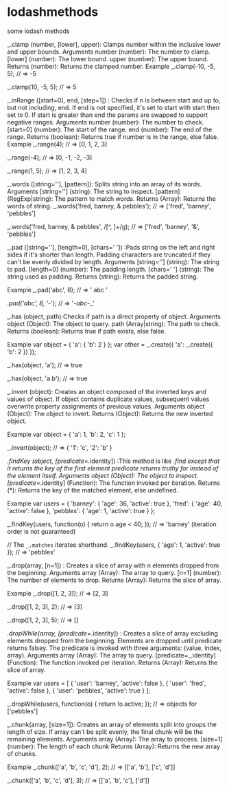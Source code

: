 # lodashmethods
some lodash methods


_.clamp (number, [lower], upper): Clamps number within the inclusive lower and upper bounds.
Arguments
number (number): The number to clamp.
[lower] (number): The lower bound.
upper (number): The upper bound.
Returns
(number): Returns the clamped number.
Example
_.clamp(-10, -5, 5);
// => -5
 
_.clamp(10, -5, 5);
// => 5




_.inRange ([start=0], end, [step=1]) : Checks if n is between start and up to, but not including, end. If end is not specified, it's set to start with start then set to 0. If start is greater than end the params are swapped to support negative ranges.
Arguments
number (number): The number to check.
[start=0] (number): The start of the range.
end (number): The end of the range.
Returns
(boolean): Returns true if number is in the range, else false.
Example
_.range(4);
// => [0, 1, 2, 3]
 
_.range(-4);
// => [0, -1, -2, -3]
 
_.range(1, 5);
// => [1, 2, 3, 4]




_.words ([string=''], [pattern]): Splits string into an array of its words.
Arguments
[string=''] (string): The string to inspect.
[pattern] (RegExp|string): The pattern to match words.
Returns
(Array): Returns the words of string.
_.words('fred, barney, & pebbles');
// => ['fred', 'barney', 'pebbles']
 
_.words('fred, barney, & pebbles', /[^, ]+/g);
// => ['fred', 'barney', '&', 'pebbles']




_.pad ([string=''], [length=0], [chars=' ']) :Pads string on the left and right sides if it's shorter than length. Padding characters are truncated if they can't be evenly divided by length.
Arguments
[string=''] (string): The string to pad.
[length=0] (number): The padding length.
[chars=' '] (string): The string used as padding.
Returns
(string): Returns the padded string.

Example
_.pad('abc', 8);
// => '  abc   '
 
_.pad('abc', 8, '_-');
// => '_-abc_-_'




_.has (object, path):Checks if path is a direct property of object.
Arguments
object (Object): The object to query.
path (Array|string): The path to check.
Returns
(boolean): Returns true if path exists, else false.

Example
var object = { 'a': { 'b': 2 } };
var other = _.create({ 'a': _.create({ 'b': 2 }) });
 
_.has(object, 'a');
// => true
 
_.has(object, 'a.b');
// => true




_.invert (object): Creates an object composed of the inverted keys and values of object. If object contains duplicate values, subsequent values overwrite property assignments of previous values.
Arguments
object (Object): The object to invert.
Returns
(Object): Returns the new inverted object.

Example
var object = { 'a': 1, 'b': 2, 'c': 1 };
 
_.invert(object);
// => { '1': 'c', '2': 'b' }




_.findKey (object, [predicate=_.identity]) :This method is like _.find except that it returns the key of the first element predicate returns truthy for instead of the element itself.
Arguments
object (Object): The object to inspect.
[predicate=_.identity] (Function): The function invoked per iteration.
Returns
(*): Returns the key of the matched element, else undefined.

Example
var users = {
  'barney':  { 'age': 36, 'active': true },
  'fred':    { 'age': 40, 'active': false },
  'pebbles': { 'age': 1,  'active': true }
};
 
_.findKey(users, function(o) { return o.age < 40; });
// => 'barney' (iteration order is not guaranteed)
 
// The `_.matches` iteratee shorthand.
_.findKey(users, { 'age': 1, 'active': true });
// => 'pebbles'




  _.drop(array, [n=1]) : Creates a slice of array with n elements dropped from the beginning.
Arguments
array (Array): The array to query.
[n=1] (number): The number of elements to drop.
Returns
(Array): Returns the slice of array.

Example
_.drop([1, 2, 3]);
// => [2, 3]
 
_.drop([1, 2, 3], 2);
// => [3]
 
_.drop([1, 2, 3], 5);
// => []




_.dropWhile(array, [predicate=_.identity]) : Creates a slice of array excluding elements dropped from the beginning. Elements are dropped until predicate returns falsey. The predicate is invoked with three arguments: (value, index, array).
Arguments
array (Array): The array to query.
[predicate=_.identity] (Function): The function invoked per iteration.
Returns
(Array): Returns the slice of array.

Example
var users = [
  { 'user': 'barney',  'active': false },
  { 'user': 'fred',    'active': false },
  { 'user': 'pebbles', 'active': true }
];
 
_.dropWhile(users, function(o) { return !o.active; });
// => objects for ['pebbles']




_.chunk(array, [size=1]): Creates an array of elements split into groups the length of size. If array can't be split evenly, the final chunk will be the remaining elements.
Arguments
array (Array): The array to process.
[size=1] (number): The length of each chunk
Returns
(Array): Returns the new array of chunks.

Example
_.chunk(['a', 'b', 'c', 'd'], 2);
// => [['a', 'b'], ['c', 'd']]
 
_.chunk(['a', 'b', 'c', 'd'], 3);
// => [['a', 'b', 'c'], ['d']]
